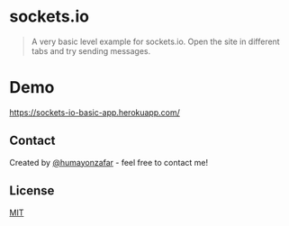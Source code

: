 # sockets.io
> A very basic level example for sockets.io. Open the site in different tabs and try sending messages.
# Demo
https://sockets-io-basic-app.herokuapp.com/
## Contact
Created by [@humayonzafar](https://www.humayonzafar.com/) - feel free to contact me!

## License

[MIT](LICENSE)
